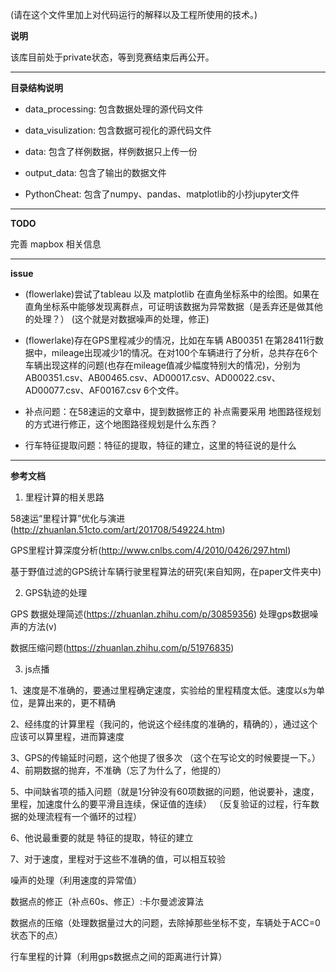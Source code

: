 (请在这个文件里加上对代码运行的解释以及工程所使用的技术。)

**说明**

该库目前处于private状态，等到竞赛结束后再公开。

- - -

**目录结构说明**

- data_processing: 包含数据处理的源代码文件

- data_visulization: 包含数据可视化的源代码文件

- data: 包含了样例数据，样例数据只上传一份

- output_data: 包含了输出的数据文件

- PythonCheat: 包含了numpy、pandas、matplotlib的小抄jupyter文件

- - -

**TODO**

完善 mapbox 相关信息

- - -

**issue**

- (flowerlake)尝试了tableau 以及 matplotlib 在直角坐标系中的绘图。如果在直角坐标系中能够发现离群点，可证明该数据为异常数据（是丢弃还是做其他的处理？）
(这个就是对数据噪声的处理，修正)
- (flowerlake)存在GPS里程减少的情况，比如在车辆 AB00351 在第28411行数据中，mileage出现减少1的情况。在对100个车辆进行了分析，总共存在6个车辆出现这样的问题(也存在mileage值减少幅度特别大的情况)，分别为 AB00351.csv、AB00465.csv、AD00017.csv、AD00022.csv、AD00077.csv、AF00167.csv 6个文件。

- 补点问题：在58速运的文章中，提到数据修正的 补点需要采用 地图路径规划 的方式进行修正，这个地图路径规划是什么东西？

- 行车特征提取问题：特征的提取，特征的建立，这里的特征说的是什么

- - -

**参考文档**

1. 里程计算的相关思路

58速运“里程计算”优化与演进(http://zhuanlan.51cto.com/art/201708/549224.htm)

GPS里程计算深度分析(http://www.cnlbs.com/4/2010/0426/297.html)

基于野值过滤的GPS统计车辆行驶里程算法的研究(来自知网，在paper文件夹中)

2. GPS轨迹的处理

GPS 数据处理简述(https://zhuanlan.zhihu.com/p/30859356) 处理gps数据噪声的方法(v)

数据压缩问题(https://zhuanlan.zhihu.com/p/51976835)

3. js点播

1、速度是不准确的，要通过里程确定速度，实验给的里程精度太低。速度以s为单位，是算出来的，更不精确

2、经纬度的计算里程（我问的，他说这个经纬度的准确的，精确的），通过这个应该可以算里程，进而算速度

3、GPS的传输延时问题，这个他提了很多次
（这个在写论文的时候要提一下。）
4、前期数据的抛弃，不准确（忘了为什么了，他提的）

5、中间缺省项的插入问题（就是1分钟没有60项数据的问题，他说要补，速度，里程，加速度什么的要平滑且连续，保证值的连续）
（反复验证的过程，行车数据的处理流程有一个循环的过程）

6、他说最重要的就是 特征的提取，特征的建立

7、对于速度，里程对于这些不准确的值，可以相互较验

噪声的处理（利用速度的异常值）

数据点的修正（补点60s、修正）:卡尔曼滤波算法

数据点的压缩（处理数据量过大的问题，去除掉那些坐标不变，车辆处于ACC=0状态下的点）

行车里程的计算（利用gps数据点之间的距离进行计算）